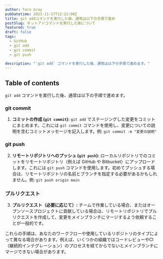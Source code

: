 ```yaml
---
author: Taro Gray
pubDatetime: 2023-11-17T12:22:00Z
title: git addコマンドを実行した後、通常は以下の手順で進め
postSlug: ギットアドコマンドを実行した後について
featured: true
draft: false
tags:
  - GitHub
  - git add
  - git commit
  - git push

description: "`git add` コマンドを実行した後、通常は以下の手順で進めます。"
---
```


## Table of contents

`git add` コマンドを実行した後、通常は以下の手順で進めます。

### git commit

1. **コミットの作成 (`git commit`):** `git add` でステージングした変更をコミットにまとめます。これには `git commit` コマンドを使用し、変更についての説明を含むコミットメッセージを記入します。例: `git commit -m "変更の説明"`

### git push

2. **リモートリポジトリへのプッシュ (`git push`):** ローカルリポジトリでのコミットをリモートリポジトリ（例えば GitHub や Bitbucket）にアップロードします。これには `git push` コマンドを使用します。初めてプッシュする場合は、リモートリポジトリの名前とブランチを指定する必要があるかもしれません。例: `git push origin main`

### プルリクエスト

3. **プルリクエスト（必要に応じて）:** チームで作業している場合、またはオープンソースプロジェクトに貢献している場合は、リモートリポジトリでプルリクエストを作成して、変更をメインブランチにマージするよう依頼することが一般的です。

これらの手順は、あなたのワークフローや使用しているリポジトリのタイプによって異なる場合があります。例えば、いくつかの組織ではコードレビューやCI（継続的インテグレーション）のプロセスを経てからでないとメインブランチにマージできない場合があります。
